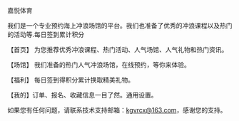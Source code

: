 嘉悦体育

我们是一个专业预约海上冲浪场馆的平台。我们也准备了优秀的冲浪课程以及热门的活动等.每日签到累计积分

【首页】 为您推荐优秀冲浪课程、热门活动、人气场馆、人气礼物和热门资讯。

【场馆】 我们准备的热门人气冲浪场馆，在线预约，等你来体验。

【福利】 每日签到得积分累计换取精美礼物。

【我的】订单、报名、收藏信息一目了然。通用设置。

如果您有任何问题，请联系技术支持邮箱：kgvrcx@163.com，感谢您的支持。
